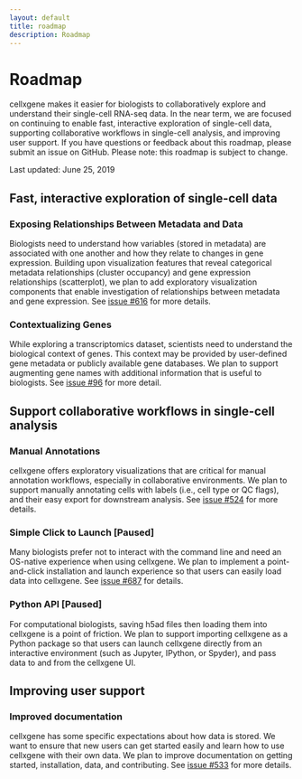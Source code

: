 ```yaml
---
layout: default
title: roadmap
description: Roadmap
---
```


# Roadmap

cellxgene makes it easier for biologists to collaboratively explore and understand their single-cell RNA-seq data.
In the near term, we are focused on continuing to enable fast, interactive exploration of single-cell data, supporting collaborative workflows in single-cell analysis, and improving user support.
If you have questions or feedback about this roadmap, please submit an issue on GitHub.
Please note: this roadmap is subject to change.

Last updated: June 25, 2019

## Fast, interactive exploration of single-cell data

### Exposing Relationships Between Metadata and Data
Biologists need to understand how variables (stored in metadata) are associated with one another and how they relate to changes in gene expression.
Building upon visualization features that reveal categorical metadata relationships (cluster occupancy) and gene expression relationships (scatterplot), we plan to add exploratory visualization components that enable investigation of relationships between metadata and gene expression.
See [issue #616](https://github.com/chanzuckerberg/cellxgene/issues/616) for more details.

### Contextualizing Genes
While exploring a transcriptomics dataset, scientists need to understand the biological context of genes.
This context may be provided by user-defined gene metadata or publicly available gene databases.
We plan to support augmenting gene names with additional information that is useful to biologists.
See [issue #96](https://github.com/chanzuckerberg/cellxgene/issues/96) for more detail.

## Support collaborative workflows in single-cell analysis

### Manual Annotations
cellxgene offers exploratory visualizations that are critical for manual annotation workflows, especially in collaborative environments.
We plan to support manually annotating cells with labels (i.e., cell type or QC flags), and their easy export for downstream analysis.
See [issue #524](https://github.com/chanzuckerberg/cellxgene/issues/524) for more details.

### Simple Click to Launch [Paused]

Many biologists prefer not to interact with the command line and need an OS-native experience when using cellxgene.
We plan to implement a point-and-click installation and launch experience so that users can easily load data into cellxgene.
See [issue #687](https://github.com/chanzuckerberg/cellxgene/issues/687) for details.

### Python API [Paused]
For computational biologists, saving h5ad files then loading them into cellxgene is a point of friction.
We plan to support importing cellxgene as a Python package so that users can launch cellxgene directly from an interactive environment (such as Jupyter, IPython, or Spyder), and pass data to and from the cellxgene UI.

## Improving user support

### Improved documentation
cellxgene has some specific expectations about how data is stored.
We want to ensure that new users can get started easily and learn how to use cellxgene with their own data.
We plan to improve documentation on getting started, installation, data, and contributing.
See [issue #533](https://github.com/chanzuckerberg/cellxgene/issues/533) for more details.
